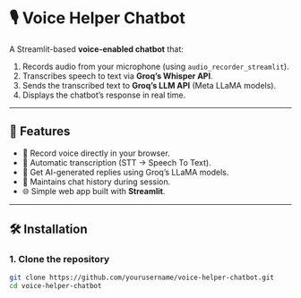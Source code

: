 # 🎙️ Voice Helper Chatbot

A Streamlit-based **voice-enabled chatbot** that:
1. Records audio from your microphone (using `audio_recorder_streamlit`).
2. Transcribes speech to text via **Groq’s Whisper API**.
3. Sends the transcribed text to **Groq’s LLM API** (Meta LLaMA models).
4. Displays the chatbot’s response in real time.

---

## 🚀 Features
- 🎤 Record voice directly in your browser.
- 📝 Automatic transcription (STT → Speech To Text).
- 🤖 Get AI-generated replies using Groq’s LLaMA models.
- 📜 Maintains chat history during session.
- 🌐 Simple web app built with **Streamlit**.

---

## 🛠️ Installation

### 1. Clone the repository
```bash
git clone https://github.com/yourusername/voice-helper-chatbot.git
cd voice-helper-chatbot

